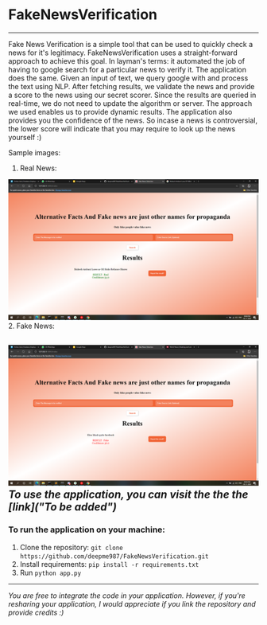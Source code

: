 # FakeNewsVerification
---

Fake News Verification is a simple tool that can be used to quickly check a news for it's legitimacy. FakeNewsVerification uses a straight-forward approach to achieve this goal. In layman's terms: it automated the job of having to google search for a particular news to verify it. The application does the same. Given an input of text, we query google with and process the text using NLP. After fetching results, we validate the news and provide a score to the news using our secret scorer. Since the results are queried in real-time, we do not need to update the algorithm or server. The approach we used enables us to provide dynamic results. The application also provides you the confidence of the news. So incase a news is controversial, the lower score will indicate that you may require to look up the news yourself :)

Sample images:
1. Real News:

![RealSample](Samples/Real.png "Real Sample") 
2. Fake News:

![FakeSample](Samples/Fake.png "Fake Sample")
*To use the application, you can visit the the the [link]("To be added")*
---

### To run the application on your machine:

1. Clone the repository: `git clone https://github.com/deepme987/FakeNewsVerification.git`
2. Install requirements: `pip install -r requirements.txt`
3. Run `python app.py`
---

*You are free to integrate the code in your application. 
However, if you're resharing your application, I would appreciate if you link the repository and provide credits :)*

